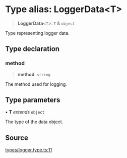 # Type alias: LoggerData\<T\>

> **LoggerData**\<`T`\>: `T` & `object`

Type representing logger data.

## Type declaration

### method

> **method**: `string`

The method used for logging.

## Type parameters

• **T** *extends* `object`

The type of the data object.

## Source

[types/logger.type.ts:11](https://github.com/lehuygiang28/vnpay/blob/e8e94e8a800b1952e47648e8b76237a738bccbb7/src/types/logger.type.ts#L11)

